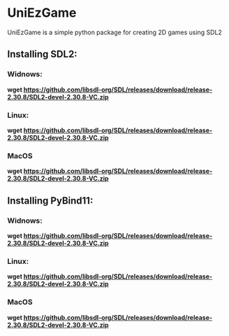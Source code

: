 # UniEzGame

UniEzGame is a simple python package for creating 2D games using SDL2

## Installing SDL2:

### Widnows:
**wget https://github.com/libsdl-org/SDL/releases/download/release-2.30.8/SDL2-devel-2.30.8-VC.zip**

### Linux:
**wget https://github.com/libsdl-org/SDL/releases/download/release-2.30.8/SDL2-devel-2.30.8-VC.zip**

### MacOS
**wget https://github.com/libsdl-org/SDL/releases/download/release-2.30.8/SDL2-devel-2.30.8-VC.zip**

## Installing PyBind11:

### Widnows:
**wget https://github.com/libsdl-org/SDL/releases/download/release-2.30.8/SDL2-devel-2.30.8-VC.zip**

### Linux:
**wget https://github.com/libsdl-org/SDL/releases/download/release-2.30.8/SDL2-devel-2.30.8-VC.zip**

### MacOS
**wget https://github.com/libsdl-org/SDL/releases/download/release-2.30.8/SDL2-devel-2.30.8-VC.zip**
